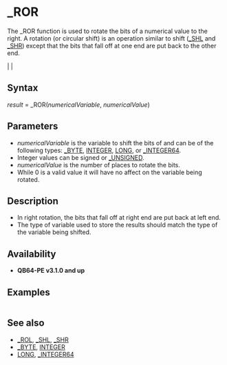 # _ROR

The _ROR function is used to rotate the bits of a numerical value to the right. A rotation (or circular shift) is an operation similar to shift ([_SHL](_SHL.md) and [_SHR](_SHR.md)) except that the bits that fall off at one end are put back to the other end.

  

|  |

## Syntax

*result* = _ROR(*numericalVariable*, *numericalValue*)
  

## Parameters

* *numericalVariable* is the variable to shift the bits of and can be of the following types: [_BYTE](_BYTE.md), [INTEGER](INTEGER.md), [LONG](LONG.md), or [_INTEGER64](_INTEGER64.md).
* Integer values can be signed or [_UNSIGNED](_UNSIGNED.md).
* *numericalValue* is the number of places to rotate the bits.
* While 0 is a valid value it will have no affect on the variable being rotated.

  

## Description

* In right rotation, the bits that fall off at right end are put back at left end.
* The type of variable used to store the results should match the type of the variable being shifted.

  

## Availability

* **QB64-PE v3.1.0 and up**

  

## Examples

``` [OPTION _EXPLICIT](OPTION _EXPLICIT.md)  [DIM](DIM.md) a [AS](AS.md) [_UNSIGNED](_UNSIGNED.md) [_BYTE](_BYTE.md) [DIM](DIM.md) b [AS](AS.md) [_UNSIGNED](_UNSIGNED.md) [INTEGER](INTEGER.md) [DIM](DIM.md) c [AS](AS.md) [_UNSIGNED](_UNSIGNED.md) [LONG](LONG.md) [DIM](DIM.md) d [AS](AS.md) [_UNSIGNED](_UNSIGNED.md) [_INTEGER64](_INTEGER64.md)  a = &B11110000 b = &B1111111100000000 c = &B11111111111111110000000000000000 d = &B1111111111111111111111111111111100000000000000000000000000000000  [DO](DO.md)     a = _ROR(a, 1)     b = _ROR(b, 1)     c = _ROR(c, 1)     d = _ROR(d, 1)      [LOCATE](LOCATE.md) 1, 1: [PRINT](PRINT.md) [RIGHT$](RIGHT$.md)([STRING$](STRING$.md)(8, "0") + [_BIN$](_BIN$.md)(a), 8);     [LOCATE](LOCATE.md) 2, 1: [PRINT](PRINT.md) [RIGHT$](RIGHT$.md)([STRING$](STRING$.md)(16, "0") + [_BIN$](_BIN$.md)(b), 16);     [LOCATE](LOCATE.md) 3, 1: [PRINT](PRINT.md) [RIGHT$](RIGHT$.md)([STRING$](STRING$.md)(32, "0") + [_BIN$](_BIN$.md)(c), 32);     [LOCATE](LOCATE.md) 4, 1: [PRINT](PRINT.md) [RIGHT$](RIGHT$.md)([STRING$](STRING$.md)(64, "0") + [_BIN$](_BIN$.md)(d), 64);      [_LIMIT](_LIMIT.md) 15 [LOOP](LOOP.md) [WHILE](WHILE.md) [_KEYHIT](_KEYHIT.md) <> 27  
```

  

## See also

* [_ROL](_ROL.md), [_SHL](_SHL.md), [_SHR](_SHR.md)
* [_BYTE](_BYTE.md), [INTEGER](INTEGER.md)
* [LONG](LONG.md), [_INTEGER64](_INTEGER64.md)

  
